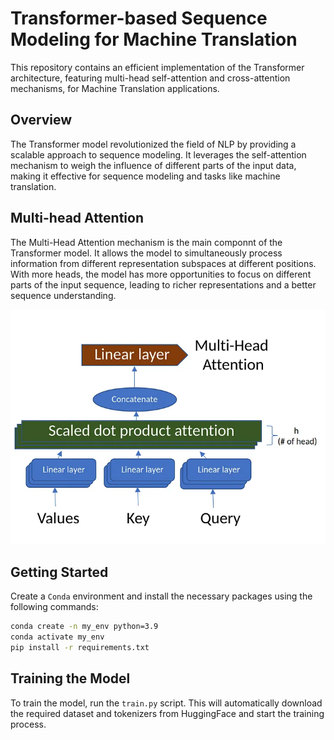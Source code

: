 # Transformer-based Sequence Modeling for Machine Translation

This repository contains an efficient implementation of the Transformer architecture, featuring multi-head self-attention and cross-attention mechanisms, for Machine Translation applications.

## Overview

The Transformer model revolutionized the field of NLP by providing a scalable approach to sequence modeling. It leverages the self-attention mechanism to weigh the influence of different parts of the input data, making it effective for sequence modeling and tasks like machine translation.

## Multi-head Attention

The Multi-Head Attention mechanism is the main componnt of the Transformer model. It allows the model to simultaneously process information from different representation subspaces at different positions. With more heads, the model has more opportunities to focus on different parts of the input sequence, leading to richer representations and a better sequence understanding.

![Multi-head attention](images/multi_head_attention.png)

## Getting Started

Create a `Conda` environment and install the necessary packages using the following commands:

```bash
conda create -n my_env python=3.9
conda activate my_env
pip install -r requirements.txt
```

## Training the Model

To train the model, run the `train.py` script. This will automatically download the required dataset and tokenizers from HuggingFace and start the training process.
